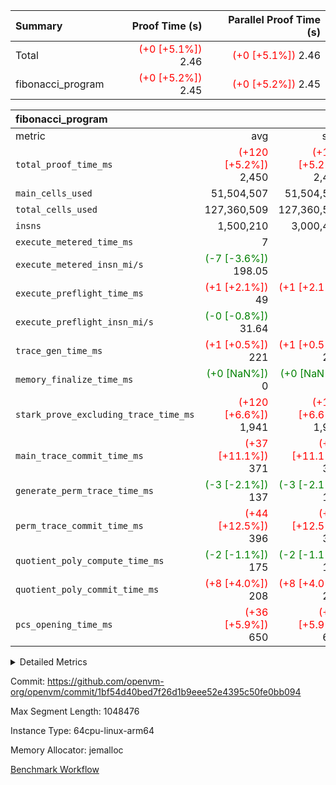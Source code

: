 | Summary | Proof Time (s) | Parallel Proof Time (s) |
|:---|---:|---:|
| Total | <span style='color: red'>(+0 [+5.1%])</span> 2.46 | <span style='color: red'>(+0 [+5.1%])</span> 2.46 |
| fibonacci_program | <span style='color: red'>(+0 [+5.2%])</span> 2.45 | <span style='color: red'>(+0 [+5.2%])</span> 2.45 |


| fibonacci_program |||||
|:---|---:|---:|---:|---:|
|metric|avg|sum|max|min|
| `total_proof_time_ms ` | <span style='color: red'>(+120 [+5.2%])</span> 2,450 | <span style='color: red'>(+120 [+5.2%])</span> 2,450 | <span style='color: red'>(+120 [+5.2%])</span> 2,450 | <span style='color: red'>(+120 [+5.2%])</span> 2,450 |
| `main_cells_used     ` |  51,504,507 |  51,504,507 |  51,504,507 |  51,504,507 |
| `total_cells_used    ` |  127,360,509 |  127,360,509 |  127,360,509 |  127,360,509 |
| `insns               ` |  1,500,210 |  3,000,420 |  1,500,210 |  1,500,210 |
| `execute_metered_time_ms` |  7 | -          | -          | -          |
| `execute_metered_insn_mi/s` | <span style='color: green'>(-7 [-3.6%])</span> 198.05 | -          | <span style='color: green'>(-7 [-3.6%])</span> 198.05 | <span style='color: green'>(-7 [-3.6%])</span> 198.05 |
| `execute_preflight_time_ms` | <span style='color: red'>(+1 [+2.1%])</span> 49 | <span style='color: red'>(+1 [+2.1%])</span> 49 | <span style='color: red'>(+1 [+2.1%])</span> 49 | <span style='color: red'>(+1 [+2.1%])</span> 49 |
| `execute_preflight_insn_mi/s` | <span style='color: green'>(-0 [-0.8%])</span> 31.64 | -          | <span style='color: green'>(-0 [-0.8%])</span> 31.64 | <span style='color: green'>(-0 [-0.8%])</span> 31.64 |
| `trace_gen_time_ms   ` | <span style='color: red'>(+1 [+0.5%])</span> 221 | <span style='color: red'>(+1 [+0.5%])</span> 221 | <span style='color: red'>(+1 [+0.5%])</span> 221 | <span style='color: red'>(+1 [+0.5%])</span> 221 |
| `memory_finalize_time_ms` | <span style='color: green'>(+0 [NaN%])</span> 0 | <span style='color: green'>(+0 [NaN%])</span> 0 | <span style='color: green'>(+0 [NaN%])</span> 0 | <span style='color: green'>(+0 [NaN%])</span> 0 |
| `stark_prove_excluding_trace_time_ms` | <span style='color: red'>(+120 [+6.6%])</span> 1,941 | <span style='color: red'>(+120 [+6.6%])</span> 1,941 | <span style='color: red'>(+120 [+6.6%])</span> 1,941 | <span style='color: red'>(+120 [+6.6%])</span> 1,941 |
| `main_trace_commit_time_ms` | <span style='color: red'>(+37 [+11.1%])</span> 371 | <span style='color: red'>(+37 [+11.1%])</span> 371 | <span style='color: red'>(+37 [+11.1%])</span> 371 | <span style='color: red'>(+37 [+11.1%])</span> 371 |
| `generate_perm_trace_time_ms` | <span style='color: green'>(-3 [-2.1%])</span> 137 | <span style='color: green'>(-3 [-2.1%])</span> 137 | <span style='color: green'>(-3 [-2.1%])</span> 137 | <span style='color: green'>(-3 [-2.1%])</span> 137 |
| `perm_trace_commit_time_ms` | <span style='color: red'>(+44 [+12.5%])</span> 396 | <span style='color: red'>(+44 [+12.5%])</span> 396 | <span style='color: red'>(+44 [+12.5%])</span> 396 | <span style='color: red'>(+44 [+12.5%])</span> 396 |
| `quotient_poly_compute_time_ms` | <span style='color: green'>(-2 [-1.1%])</span> 175 | <span style='color: green'>(-2 [-1.1%])</span> 175 | <span style='color: green'>(-2 [-1.1%])</span> 175 | <span style='color: green'>(-2 [-1.1%])</span> 175 |
| `quotient_poly_commit_time_ms` | <span style='color: red'>(+8 [+4.0%])</span> 208 | <span style='color: red'>(+8 [+4.0%])</span> 208 | <span style='color: red'>(+8 [+4.0%])</span> 208 | <span style='color: red'>(+8 [+4.0%])</span> 208 |
| `pcs_opening_time_ms ` | <span style='color: red'>(+36 [+5.9%])</span> 650 | <span style='color: red'>(+36 [+5.9%])</span> 650 | <span style='color: red'>(+36 [+5.9%])</span> 650 | <span style='color: red'>(+36 [+5.9%])</span> 650 |



<details>
<summary>Detailed Metrics</summary>

|  | keygen_time_ms | commit_exe_time_ms | app proof_time_ms |
| --- | --- | --- |
|  | 215 | 5 | 2,499 | 

| group | vm_create_initial_state_time_ms | prove_segment_time_ms | memory_to_vec_partition_time_ms | insns | fri.log_blowup | execute_metered_time_ms | execute_metered_insn_mi/s | compute_user_public_values_proof_time_ms |
| --- | --- | --- | --- | --- | --- | --- | --- | --- |
| fibonacci_program | 0 | 2,450 | 6 | 1,500,210 | 1 | 7 | 198.05 | 37 | 

| group | air_name | quotient_deg | interactions | constraints |
| --- | --- | --- | --- | --- |
| fibonacci_program | AccessAdapterAir<16> | 2 | 5 | 12 | 
| fibonacci_program | AccessAdapterAir<2> | 2 | 5 | 12 | 
| fibonacci_program | AccessAdapterAir<32> | 2 | 5 | 12 | 
| fibonacci_program | AccessAdapterAir<4> | 2 | 5 | 12 | 
| fibonacci_program | AccessAdapterAir<8> | 2 | 5 | 12 | 
| fibonacci_program | BitwiseOperationLookupAir<8> | 2 | 2 | 4 | 
| fibonacci_program | MemoryMerkleAir<8> | 2 | 4 | 39 | 
| fibonacci_program | PersistentBoundaryAir<8> | 2 | 3 | 7 | 
| fibonacci_program | PhantomAir | 2 | 3 | 5 | 
| fibonacci_program | Poseidon2PeripheryAir<BabyBearParameters>, 1> | 2 | 1 | 286 | 
| fibonacci_program | ProgramAir | 1 | 1 | 4 | 
| fibonacci_program | RangeTupleCheckerAir<2> | 1 | 1 | 4 | 
| fibonacci_program | Rv32HintStoreAir | 2 | 18 | 28 | 
| fibonacci_program | VariableRangeCheckerAir | 1 | 1 | 4 | 
| fibonacci_program | VmAirWrapper<Rv32BaseAluAdapterAir, BaseAluCoreAir<4, 8> | 2 | 20 | 37 | 
| fibonacci_program | VmAirWrapper<Rv32BaseAluAdapterAir, LessThanCoreAir<4, 8> | 2 | 18 | 40 | 
| fibonacci_program | VmAirWrapper<Rv32BaseAluAdapterAir, ShiftCoreAir<4, 8> | 2 | 24 | 91 | 
| fibonacci_program | VmAirWrapper<Rv32BranchAdapterAir, BranchEqualCoreAir<4> | 2 | 11 | 20 | 
| fibonacci_program | VmAirWrapper<Rv32BranchAdapterAir, BranchLessThanCoreAir<4, 8> | 2 | 13 | 35 | 
| fibonacci_program | VmAirWrapper<Rv32CondRdWriteAdapterAir, Rv32JalLuiCoreAir> | 2 | 10 | 18 | 
| fibonacci_program | VmAirWrapper<Rv32JalrAdapterAir, Rv32JalrCoreAir> | 2 | 16 | 20 | 
| fibonacci_program | VmAirWrapper<Rv32LoadStoreAdapterAir, LoadSignExtendCoreAir<4, 8> | 2 | 18 | 33 | 
| fibonacci_program | VmAirWrapper<Rv32LoadStoreAdapterAir, LoadStoreCoreAir<4> | 2 | 17 | 40 | 
| fibonacci_program | VmAirWrapper<Rv32MultAdapterAir, DivRemCoreAir<4, 8> | 2 | 25 | 84 | 
| fibonacci_program | VmAirWrapper<Rv32MultAdapterAir, MulHCoreAir<4, 8> | 2 | 24 | 31 | 
| fibonacci_program | VmAirWrapper<Rv32MultAdapterAir, MultiplicationCoreAir<4, 8> | 2 | 19 | 19 | 
| fibonacci_program | VmAirWrapper<Rv32RdWriteAdapterAir, Rv32AuipcCoreAir> | 2 | 12 | 14 | 
| fibonacci_program | VmConnectorAir | 2 | 5 | 11 | 

| group | air_name | segment | rows | prep_cols | perm_cols | main_cols | cells |
| --- | --- | --- | --- | --- | --- | --- | --- |
| fibonacci_program | AccessAdapterAir<8> | 0 | 128 |  | 16 | 17 | 4,224 | 
| fibonacci_program | BitwiseOperationLookupAir<8> | 0 | 65,536 | 3 | 8 | 2 | 655,360 | 
| fibonacci_program | MemoryMerkleAir<8> | 0 | 512 |  | 16 | 32 | 24,576 | 
| fibonacci_program | PersistentBoundaryAir<8> | 0 | 128 |  | 12 | 20 | 4,096 | 
| fibonacci_program | PhantomAir | 0 | 1 |  | 12 | 6 | 18 | 
| fibonacci_program | Poseidon2PeripheryAir<BabyBearParameters>, 1> | 0 | 256 |  | 8 | 300 | 78,848 | 
| fibonacci_program | ProgramAir | 0 | 8,192 |  | 8 | 10 | 147,456 | 
| fibonacci_program | RangeTupleCheckerAir<2> | 0 | 524,288 | 2 | 8 | 1 | 4,718,592 | 
| fibonacci_program | Rv32HintStoreAir | 0 | 4 |  | 44 | 32 | 304 | 
| fibonacci_program | VariableRangeCheckerAir | 0 | 262,144 | 2 | 8 | 1 | 2,359,296 | 
| fibonacci_program | VmAirWrapper<Rv32BaseAluAdapterAir, BaseAluCoreAir<4, 8> | 0 | 1,048,576 |  | 52 | 36 | 92,274,688 | 
| fibonacci_program | VmAirWrapper<Rv32BaseAluAdapterAir, LessThanCoreAir<4, 8> | 0 | 524,288 |  | 40 | 37 | 40,370,176 | 
| fibonacci_program | VmAirWrapper<Rv32BranchAdapterAir, BranchEqualCoreAir<4> | 0 | 262,144 |  | 28 | 26 | 14,155,776 | 
| fibonacci_program | VmAirWrapper<Rv32BranchAdapterAir, BranchLessThanCoreAir<4, 8> | 0 | 8 |  | 32 | 32 | 512 | 
| fibonacci_program | VmAirWrapper<Rv32CondRdWriteAdapterAir, Rv32JalLuiCoreAir> | 0 | 131,072 |  | 28 | 18 | 6,029,312 | 
| fibonacci_program | VmAirWrapper<Rv32JalrAdapterAir, Rv32JalrCoreAir> | 0 | 16 |  | 36 | 28 | 1,024 | 
| fibonacci_program | VmAirWrapper<Rv32LoadStoreAdapterAir, LoadStoreCoreAir<4> | 0 | 128 |  | 52 | 41 | 11,904 | 
| fibonacci_program | VmAirWrapper<Rv32RdWriteAdapterAir, Rv32AuipcCoreAir> | 0 | 16 |  | 28 | 20 | 768 | 
| fibonacci_program | VmConnectorAir | 0 | 2 | 1 | 16 | 5 | 42 | 

| group | segment | trace_gen_time_ms | total_proof_time_ms | total_cells_used | total_cells | system_trace_gen_time_ms | stark_prove_excluding_trace_time_ms | single_trace_gen_time_ms | quotient_poly_compute_time_ms | quotient_poly_commit_time_ms | perm_trace_commit_time_ms | pcs_opening_time_ms | memory_to_vec_partition_time_ms | memory_finalize_time_ms | main_trace_commit_time_ms | main_cells_used | insns | generate_perm_trace_time_ms | execute_preflight_time_ms | execute_preflight_insn_mi/s |
| --- | --- | --- | --- | --- | --- | --- | --- | --- | --- | --- | --- | --- | --- | --- | --- | --- | --- | --- | --- | --- |
| fibonacci_program | 0 | 221 | 2,450 | 127,360,509 | 160,836,972 | 221 | 1,941 | 0 | 175 | 208 | 396 | 650 | 7 | 0 | 371 | 51,504,507 | 1,500,210 | 137 | 49 | 31.64 | 

| group | segment | trace_height_constraint | weighted_sum | threshold |
| --- | --- | --- | --- | --- |
| fibonacci_program | 0 | 0 | 3,932,510 | 2,013,265,921 | 
| fibonacci_program | 0 | 1 | 10,749,336 | 2,013,265,921 | 
| fibonacci_program | 0 | 2 | 1,966,255 | 2,013,265,921 | 
| fibonacci_program | 0 | 3 | 10,749,404 | 2,013,265,921 | 
| fibonacci_program | 0 | 4 | 1,664 | 2,013,265,921 | 
| fibonacci_program | 0 | 5 | 640 | 2,013,265,921 | 
| fibonacci_program | 0 | 6 | 7,209,084 | 2,013,265,921 | 
| fibonacci_program | 0 | 7 |  | 2,013,265,921 | 
| fibonacci_program | 0 | 8 | 35,534,845 | 2,013,265,921 | 

</details>


Commit: https://github.com/openvm-org/openvm/commit/1bf54d40bed7f26d1b9eee52e4395c50fe0bb094

Max Segment Length: 1048476

Instance Type: 64cpu-linux-arm64

Memory Allocator: jemalloc

[Benchmark Workflow](https://github.com/openvm-org/openvm/actions/runs/16897009067)
